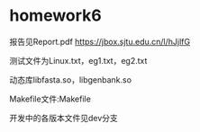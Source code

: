 # homework6

报告见Report.pdf https://jbox.sjtu.edu.cn/l/hJjlfG

测试文件为Linux.txt，eg1.txt，eg2.txt

动态库libfasta.so，libgenbank.so

Makefile文件:Makefile

开发中的各版本文件见dev分支

